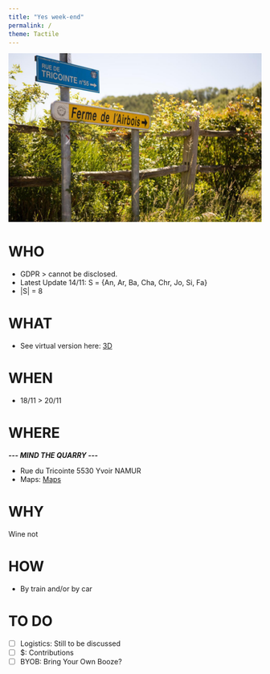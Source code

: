 ```yaml
---
title: "Yes week-end"
permalink: /
theme: Tactile
---
```

![alt image](260650734.jpg "Rue du Tricointe 55 5530 Yvoir")
# WHO
- GDPR > cannot be disclosed.
- Latest Update 14/11: S = {An, Ar, Ba, Cha, Chr, Jo, Si, Fa}
- |S| = 8
# WHAT
- See virtual version here: [3D](https://my.matterport.com/show/?m=GHvoKFJAGii)
# WHEN
- 18/11 > 20/11
# WHERE
**_--- MIND THE QUARRY ---_**
- Rue du Tricointe
5530 Yvoir NAMUR
- Maps: [Maps](https://maps.google.com/?q=50.334692,4.889704)
# WHY
Wine not
# HOW
- By train and/or by car
# TO DO
- [ ] Logistics: Still to be discussed
- [ ] $: Contributions
- [ ] BYOB: Bring Your Own Booze?
